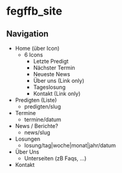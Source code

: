# fegffb_site


## Navigation
* Home (über Icon)
    * 6 Icons
        * Letzte Predigt
        * Nächster Termin
        * Neueste News
        * Über uns (Link only)
        * Tageslosung
        * Kontakt (Link only)
* Predigten (Liste)
    * predigten/slug
* Termine
    * termine/datum
* News / Berichte?
    * news/slug
* Losungen
    * losung/tag|woche|monat|jahr/datum
* Über Uns
    * Unterseiten (zB Faqs, ...)
* Kontakt
